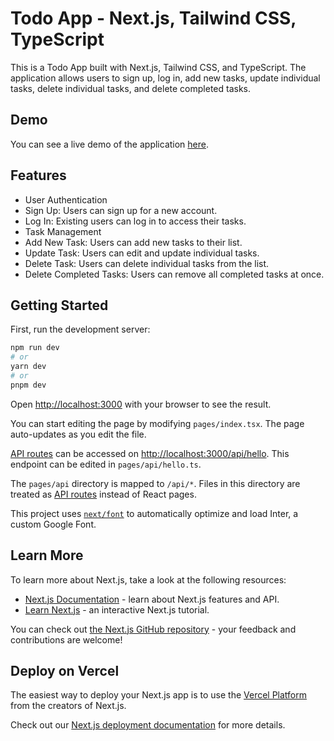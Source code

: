 # Todo App - Next.js, Tailwind CSS, TypeScript

This is a Todo App built with Next.js, Tailwind CSS, and TypeScript. The application allows users to sign up, log in, add new tasks, update individual tasks, delete individual tasks, and delete completed tasks.

## Demo
You can see a live demo of the application [here](https://react-todo-singh202.netlify.app/).

## Features
- User Authentication
 - Sign Up: Users can sign up for a new account.
 - Log In: Existing users can log in to access their tasks.
- Task Management
- Add New Task: Users can add new tasks to their list.
- Update Task: Users can edit and update individual tasks.
- Delete Task: Users can delete individual tasks from the list.
- Delete Completed Tasks: Users can remove all completed tasks at once.

## Getting Started

First, run the development server:

```bash
npm run dev
# or
yarn dev
# or
pnpm dev
```

Open [http://localhost:3000](http://localhost:3000) with your browser to see the result.

You can start editing the page by modifying `pages/index.tsx`. The page auto-updates as you edit the file.

[API routes](https://nextjs.org/docs/api-routes/introduction) can be accessed on [http://localhost:3000/api/hello](http://localhost:3000/api/hello). This endpoint can be edited in `pages/api/hello.ts`.

The `pages/api` directory is mapped to `/api/*`. Files in this directory are treated as [API routes](https://nextjs.org/docs/api-routes/introduction) instead of React pages.

This project uses [`next/font`](https://nextjs.org/docs/basic-features/font-optimization) to automatically optimize and load Inter, a custom Google Font.

## Learn More

To learn more about Next.js, take a look at the following resources:

- [Next.js Documentation](https://nextjs.org/docs) - learn about Next.js features and API.
- [Learn Next.js](https://nextjs.org/learn) - an interactive Next.js tutorial.

You can check out [the Next.js GitHub repository](https://github.com/vercel/next.js/) - your feedback and contributions are welcome!

## Deploy on Vercel

The easiest way to deploy your Next.js app is to use the [Vercel Platform](https://vercel.com/new?utm_medium=default-template&filter=next.js&utm_source=create-next-app&utm_campaign=create-next-app-readme) from the creators of Next.js.

Check out our [Next.js deployment documentation](https://nextjs.org/docs/deployment) for more details.
